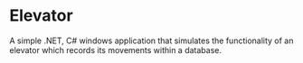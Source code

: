 # Elevator
A simple .NET, C# windows application that simulates the functionality of an elevator which records its movements within a database.
